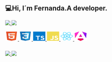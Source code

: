 
<h2>💻Hi, I´m Fernanda.A developer.</h2>

<div>
  <a href="hhtps://github.com//github.com/Fernandasacosta">
  <img height="180em" src="https://github-readme-stats.vercel.app/api?username=Fernandasacosta&show_icons=true&theme=dracula&include_all_commits=true&count_private=true"/>
  <img height="180em" src="https://github-readme-stats.vercel.app/api/top-langs/?username=Fernandasacosta&layout=compact&langs_count=16&theme=dracula"/> 
</div>

<div style="display: inline_block"><br>
  <img aling="center" alt="Fernanda-HTML" height="30" width="40" src="https://raw.githubusercontent.com/devicons/devicon/master/icons/html5/html5-original.svg">
  <img aling="center" alt="Fernanda-CSS" height="30" width="40" src="https://raw.githubusercontent.com/devicons/devicon/master/icons/css3/css3-original.svg">
  <img aling="center" alt="Fernanda-Ts" height="30" width="40" src="https://raw.githubusercontent.com/devicons/devicon/master/icons/typescript/typescript-plain.svg">
  <img aling="center" alt="Fernanda-Js" height="30" width="40" src="https://raw.githubusercontent.com/devicons/devicon/master/icons/javascript/javascript-plain.svg">
  <img aling="center" alt="Fernanda-React" height="30" width="40" src="https://raw.githubusercontent.com/devicons/devicon/master/icons/react/react-original.svg">
  <img aling="center" alt="Fernanda-Angular" height="30" width="40" src="https://raw.githubusercontent.com/devicons/devicon/master/icons/angular/angular-original.svg">
</div>

##

<div>
  <a href="https://www.linkedin.com/in/fernanda-costa-b07574253/" target="_blank"><img src="https://img.shields.io/badge/LinkedIn-0077B5?style=for-the-badge&logo=linkedin&logoColor=white"</a>
  <a href="mailto:fernandasacostaa@gmail.com"><img src="https://img.shields.io/badge/Gmail-D14836?style=for-the-badge&logo=gmail&logoColor=white"</a>
</div>
